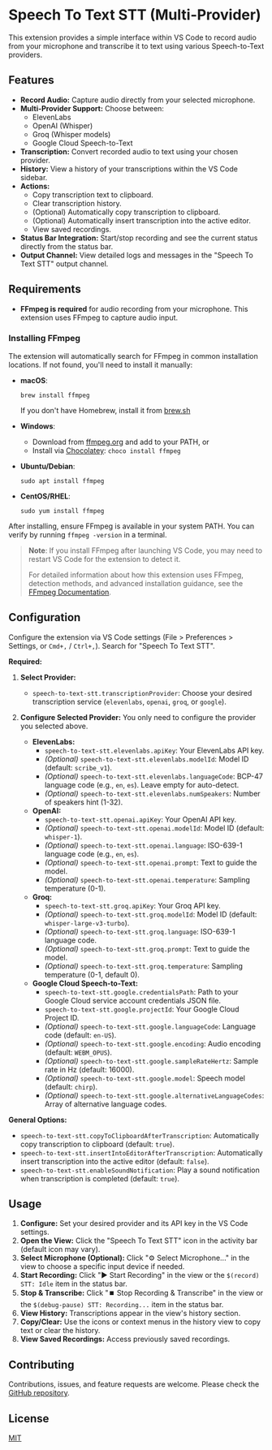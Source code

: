 # Speech To Text STT (Multi-Provider)

This extension provides a simple interface within VS Code to record audio from your microphone and transcribe it to text using various Speech-to-Text providers.

## Features

*   **Record Audio:** Capture audio directly from your selected microphone.
*   **Multi-Provider Support:** Choose between:
    *   ElevenLabs
    *   OpenAI (Whisper)
    *   Groq (Whisper models)
    *   Google Cloud Speech-to-Text
*   **Transcription:** Convert recorded audio to text using your chosen provider.
*   **History:** View a history of your transcriptions within the VS Code sidebar.
*   **Actions:**
    *   Copy transcription text to clipboard.
    *   Clear transcription history.
    *   (Optional) Automatically copy transcription to clipboard.
    *   (Optional) Automatically insert transcription into the active editor.
    *   View saved recordings.
*   **Status Bar Integration:** Start/stop recording and see the current status directly from the status bar.
*   **Output Channel:** View detailed logs and messages in the "Speech To Text STT" output channel.

## Requirements

* **FFmpeg is required** for audio recording from your microphone. This extension uses FFmpeg to capture audio input.

### Installing FFmpeg

The extension will automatically search for FFmpeg in common installation locations. If not found, you'll need to install it manually:

* **macOS**: 
  ```
  brew install ffmpeg
  ```
  If you don't have Homebrew, install it from [brew.sh](https://brew.sh/)

* **Windows**: 
  * Download from [ffmpeg.org](https://ffmpeg.org/download.html) and add to your PATH, or
  * Install via [Chocolatey](https://chocolatey.org/): `choco install ffmpeg`

* **Ubuntu/Debian**: 
  ```
  sudo apt install ffmpeg
  ```

* **CentOS/RHEL**: 
  ```
  sudo yum install ffmpeg
  ```

After installing, ensure FFmpeg is available in your system PATH. You can verify by running `ffmpeg -version` in a terminal.

> **Note**: If you install FFmpeg after launching VS Code, you may need to restart VS Code for the extension to detect it.
>
> For detailed information about how this extension uses FFmpeg, detection methods, and advanced installation guidance, see the [FFmpeg Documentation](docs/FFMPEG.md).

## Configuration

Configure the extension via VS Code settings (File > Preferences > Settings, or `Cmd+,` / `Ctrl+,`). Search for "Speech To Text STT".

**Required:**

1.  **Select Provider:**
    *   `speech-to-text-stt.transcriptionProvider`: Choose your desired transcription service (`elevenlabs`, `openai`, `groq`, or `google`).

2.  **Configure Selected Provider:** You only need to configure the provider you selected above.
    *   **ElevenLabs:**
        *   `speech-to-text-stt.elevenlabs.apiKey`: Your ElevenLabs API key.
        *   *(Optional)* `speech-to-text-stt.elevenlabs.modelId`: Model ID (default: `scribe_v1`).
        *   *(Optional)* `speech-to-text-stt.elevenlabs.languageCode`: BCP-47 language code (e.g., `en`, `es`). Leave empty for auto-detect.
        *   *(Optional)* `speech-to-text-stt.elevenlabs.numSpeakers`: Number of speakers hint (1-32).
    *   **OpenAI:**
        *   `speech-to-text-stt.openai.apiKey`: Your OpenAI API key.
        *   *(Optional)* `speech-to-text-stt.openai.modelId`: Model ID (default: `whisper-1`).
        *   *(Optional)* `speech-to-text-stt.openai.language`: ISO-639-1 language code (e.g., `en`, `es`).
        *   *(Optional)* `speech-to-text-stt.openai.prompt`: Text to guide the model.
        *   *(Optional)* `speech-to-text-stt.openai.temperature`: Sampling temperature (0-1).
    *   **Groq:**
        *   `speech-to-text-stt.groq.apiKey`: Your Groq API key.
        *   *(Optional)* `speech-to-text-stt.groq.modelId`: Model ID (default: `whisper-large-v3-turbo`).
        *   *(Optional)* `speech-to-text-stt.groq.language`: ISO-639-1 language code.
        *   *(Optional)* `speech-to-text-stt.groq.prompt`: Text to guide the model.
        *   *(Optional)* `speech-to-text-stt.groq.temperature`: Sampling temperature (0-1, default 0).
    *   **Google Cloud Speech-to-Text:**
        *   `speech-to-text-stt.google.credentialsPath`: Path to your Google Cloud service account credentials JSON file.
        *   `speech-to-text-stt.google.projectId`: Your Google Cloud Project ID.
        *   *(Optional)* `speech-to-text-stt.google.languageCode`: Language code (default: `en-US`).
        *   *(Optional)* `speech-to-text-stt.google.encoding`: Audio encoding (default: `WEBM_OPUS`).
        *   *(Optional)* `speech-to-text-stt.google.sampleRateHertz`: Sample rate in Hz (default: 16000).
        *   *(Optional)* `speech-to-text-stt.google.model`: Speech model (default: `chirp`).
        *   *(Optional)* `speech-to-text-stt.google.alternativeLanguageCodes`: Array of alternative language codes.

**General Options:**

*   `speech-to-text-stt.copyToClipboardAfterTranscription`: Automatically copy transcription to clipboard (default: `true`).
*   `speech-to-text-stt.insertIntoEditorAfterTranscription`: Automatically insert transcription into the active editor (default: `false`).
*   `speech-to-text-stt.enableSoundNotification`: Play a sound notification when transcription is completed (default: `true`).

## Usage

1.  **Configure:** Set your desired provider and its API key in the VS Code settings.
2.  **Open the View:** Click the "Speech To Text STT" icon in the activity bar (default icon may vary).
3.  **Select Microphone (Optional):** Click "⚙️ Select Microphone..." in the view to choose a specific input device if needed.
4.  **Start Recording:** Click "▶️ Start Recording" in the view or the `$(record) STT: Idle` item in the status bar.
5.  **Stop & Transcribe:** Click "⏹️ Stop Recording & Transcribe" in the view or the `$(debug-pause) STT: Recording...` item in the status bar.
6.  **View History:** Transcriptions appear in the view's history section.
7.  **Copy/Clear:** Use the icons or context menus in the history view to copy text or clear the history.
8.  **View Saved Recordings:** Access previously saved recordings.

## Contributing

Contributions, issues, and feature requests are welcome. Please check the [GitHub repository](https://github.com/asifmd1806/vscode-stt-extension).

## License

[MIT](LICENSE.txt)